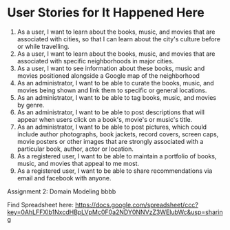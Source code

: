 # User Stories for It Happened Here

1.  As a user, I want to learn about the books, music, and movies that are associated with cities, so that I can learn about the city's culture before or while travelling.
2.  As a user, I want to learn about the books, music, and movies that are associated with specific neighborhoods in major cities.
3.  As a user, I want to see information about these books, music and movies positioned alongside a Google map of the neighborhood
5.  As an administrator, I want to be able to curate the books, music, and movies being shown and link them to specific or general locations.
6.  As an administrator, I want to be able to tag books, music, and movies by genre.
7.  As an administrator, I want to be able to post descriptions that will appear when users click on a book's, movie's or music's title.
8.  As an administrator, I want to be able to post pictures, which could include author photographs, book jackets, record covers, screen caps, movie posters or other images that are strongly associated with a particular book, author, actor or location.
7.  As a registered user, I want to be able to maintain a portfolio of books, music, and movies that appeal to me most.
8.  As a registered user, I want to be able to share recommendations via email and facebook with anyone.


Assignment 2: Domain Modeling bbbb

Find Spreadsheet here:
https://docs.google.com/spreadsheet/ccc?key=0AhLFFXlb1NxcdHBpLVpMc0F0a2NDY0NNVzZ3WElubWc&usp=sharing


